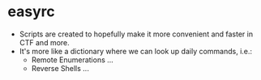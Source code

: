 # easyrc

+ Scripts are created to hopefully make it more convenient and faster in CTF and more.
+ It's more like a dictionary where we can look up daily commands, i.e.:
	+ Remote Enumerations ... 
	+ Reverse Shells ...
